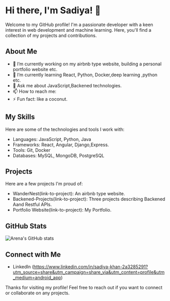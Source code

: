 # Hi there, I'm Sadiya! 👋

Welcome to my GitHub profile! I'm a passionate developer with a keen interest in   web development and  machine learning. Here, you'll find a collection of my projects and contributions.

## About Me

- 🔭 I’m currently working on my airbnb type website, building a personal portfolio website etc.
- 🌱 I’m currently learning  React, Python, Docker,deep learning ,python etc.
- 💬 Ask me about JavaScript,Backened technologies.
- 📫 How to reach me: 
- ⚡ Fun fact: like a coconut.

## My Skills

Here are some of the technologies and tools I work with:

- Languages:  JavaScript, Python, Java
- Frameworks:  React, Angular, Django,Express.
- Tools:  Git, Docker
- Databases: MySQL, MongoDB, PostgreSQL

## Projects

Here are a few projects I'm proud of:

- WanderNest(link-to-project): An airbnb type website.
- Backened-Projects(link-to-project): Three projects describing Backened Aand Restful APIs.
- Portfolio Website(link-to-project): My Portfolio.

## GitHub Stats

![Arena's GitHub stats](https://github-readme-stats.vercel.app/api?username=missarena&show_icons=true&theme=radical)

## Connect with Me

- LinkedIn (https://www.linkedin.com/in/sadiya-khan-2a3285291?utm_source=share&utm_campaign=share_via&utm_content=profile&utm_medium=android_app)


Thanks for visiting my profile! Feel free to reach out if you want to connect or collaborate on any projects.
